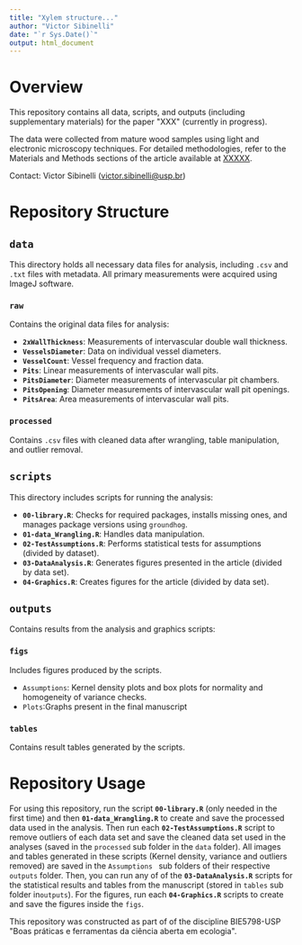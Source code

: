 ```yaml
---
title: "Xylem structure..."
author: "Victor Sibinelli"
date: "`r Sys.Date()`"
output: html_document
---
```


# Overview

This repository contains all data, scripts, and outputs (including supplementary materials) for the paper "XXX" (currently in progress).

The data were collected from mature wood samples using light and electronic microscopy techniques. For detailed methodologies, refer to the Materials and Methods sections of the article available at [XXXXX](xxxxx).

Contact: Victor Sibinelli (victor.sibinelli@usp.br)

# Repository Structure


## `data`
This directory holds all necessary data files for analysis, including `.csv` and `.txt` files with metadata. All primary measurements were acquired using ImageJ software.

### `raw`
Contains the original data files for analysis:

- **`2xWallThickness`**: Measurements of intervascular double wall thickness.
- **`VesselsDiameter`**: Data on individual vessel diameters.
- **`VesselCount`**: Vessel frequency and fraction data.
- **`Pits`**: Linear measurements of intervascular wall pits.
- **`PitsDiameter`**: Diameter measurements of intervascular pit chambers.
- **`PitsOpening`**: Diameter measurements of intervascular wall pit openings.
- **`PitsArea`**: Area measurements of intervascular wall pits.

### `processed`
Contains `.csv` files with cleaned data after wrangling, table manipulation, and outlier removal.


## `scripts`
This directory includes scripts for running the analysis:

- **`00-library.R`**: Checks for required packages, installs missing ones, and manages package versions using `groundhog`.
- **`01-data_Wrangling.R`**: Handles data manipulation.
- **`02-TestAssumptions.R`**: Performs statistical tests for assumptions (divided by dataset).
- **`03-DataAnalysis.R`**: Generates figures presented in the article (divided by data set).
- **`04-Graphics.R`**: Creates figures for the article (divided by data set).

## `outputs`
Contains results from the analysis and graphics scripts:

### `figs` 
Includes figures produced by the scripts.

- `Assumptions`: Kernel density plots and box plots for normality and homogeneity of variance checks.
- `Plots`:Graphs present in the final manuscript
  
### `tables`
Contains result tables generated by the scripts.


# Repository Usage

For using this repository, run the script **`00-library.R`** (only needed in the first time) and then **`01-data_Wrangling.R`** to create and save the processed data used in the analysis. Then run each **`02-TestAssumptions.R`** script to remove outliers of each data set and save the cleaned data set used in the analyses (saved in the `processed` sub folder in the `data` folder). All images and tables generated in these scripts (Kernel density, variance and outliers removed) are saved in the `Assumptions ` sub folders of their respective `outputs` folder. Then, you can run any of of the **`03-DataAnalysis.R`** scripts for the statistical results and tables from the manuscript (stored in `tables` sub folder in`outputs`). For the figures, run each **`04-Graphics.R`** scripts to create and save the figures inside the `figs`.


This repository was constructed as part of of the discipline BIE5798-USP "Boas práticas e ferramentas da ciência aberta em ecologia".







